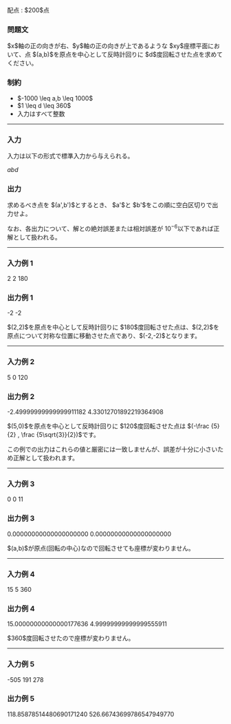 
<div>

<span>

<span>

<p>
配点 : $200$点
</p>

<div>

<section>

### **問題文**

<p>
$x$軸の正の向きが右、$y$軸の正の向きが上であるような $xy$座標平面において、点 $(a,b)$を原点を中心として反時計回りに $d$度回転させた点を求めてください。
</p>

</section>

</div>

<div>

<section>

### **制約**

<ul>

<li>
$-1000 \leq a,b \leq 1000$
</li>

<li>
$1 \leq d \leq 360$
</li>

<li>
入力はすべて整数
</li>

</ul>

</section>

</div>

---

<div>

<div>

<section>

### **入力**

<p>
入力は以下の形式で標準入力から与えられる。
</p>

<div>

$a$$b$$d$
</div>

</section>

</div>

<div>

<section>

### **出力**

<p>
求めるべき点を $(a',b')$とするとき、 $a'$と $b'$をこの順に空白区切りで出力せよ。

なお、各出力について、解との絶対誤差または相対誤差が $10^{−6}$以下であれば正解として扱われる。  
</p>

</section>

</div>

</div>

---

<div>

<section>

### **入力例 1**

<div>

2 2 180

</div>

</section>

</div>

<div>

<section>

### **出力例 1**

<div>

-2 -2

</div>

<p>
$(2,2)$を原点を中心として反時計回りに $180$度回転させた点は、$(2,2)$を原点について対称な位置に移動させた点であり、$(-2,-2)$となります。
</p>

</section>

</div>

---

<div>

<section>

### **入力例 2**

<div>

5 0 120

</div>

</section>

</div>

<div>

<section>

### **出力例 2**

<div>

-2.49999999999999911182 4.33012701892219364908

</div>

<p>
$(5,0)$を原点を中心として反時計回りに $120$度回転させた点は $(-\frac {5}{2} , \frac {5\sqrt{3}}{2})$です。

この例での出力はこれらの値と厳密には一致しませんが、誤差が十分に小さいため正解として扱われます。
</p>

</section>

</div>

---

<div>

<section>

### **入力例 3**

<div>

0 0 11

</div>

</section>

</div>

<div>

<section>

### **出力例 3**

<div>

0.00000000000000000000 0.00000000000000000000

</div>

<p>
$(a,b)$が原点(回転の中心)なので回転させても座標が変わりません。
</p>

</section>

</div>

---

<div>

<section>

### **入力例 4**

<div>

15 5 360

</div>

</section>

</div>

<div>

<section>

### **出力例 4**

<div>

15.00000000000000177636 4.99999999999999555911

</div>

<p>
$360$度回転させたので座標が変わりません。
</p>

</section>

</div>

---

<div>

<section>

### **入力例 5**

<div>

-505 191 278

</div>

</section>

</div>

<div>

<section>

### **出力例 5**

<div>

118.85878514480690171240 526.66743699786547949770

</div>

</section>

</div>

</span>

</span>

</div>
